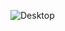 ![Desktop](https://user-images.githubusercontent.com/58652794/92307105-5895b700-ef6a-11ea-9e56-55a4745b84b4.png)
 
